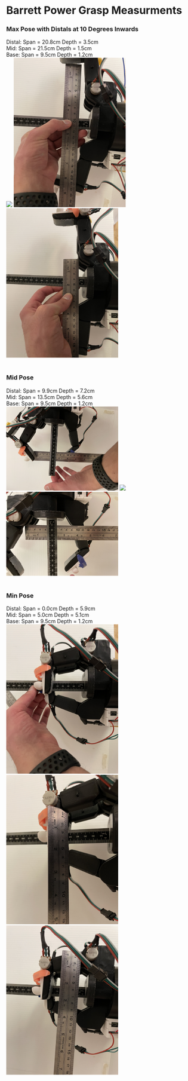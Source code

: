 # Barrett Power Grasp Measurments


### Max Pose with Distals at 10 Degrees Inwards

Distal: Span = 20.8cm Depth = 3.5cm <br>
Mid: Span = 21.5cm Depth = 1.5cm <br>
Base: Span = 9.5cm Depth = 1.2cm <br>
<img src="Images/Barrett_power_max_distal.JPG" width="300"> <img src="Images/Barrett_power_max_widest.JPG" width="300"> <img src="Images/Barrett_power_max_base.JPG" width="300"> <br>
<br>

### Mid Pose

Distal: Span = 9.9cm Depth = 7.2cm <br>
Mid: Span = 13.5cm Depth = 5.6cm <br>
Base: Span = 9.5cm Depth = 1.2cm <br>
<img src="Images/Barrett_power_mid_distal.JPG" width="300"> <img src="Images/Barrett_power_mid_widest.JPG" width="300"> <img src="Images/Barrett_power_mid_base.JPG" width="300"> <br>
<br>

### Min Pose

Distal: Span = 0.0cm Depth = 5.9cm <br>
Mid: Span = 5.0cm Depth = 5.1cm <br>
Base: Span = 9.5cm Depth = 1.2cm <br>
<img src="Images/Barrett_power_min_distal.JPG" width="300"> <img src="Images/Barrett_power_min_widest.JPG" width="300"> <img src="Images/Barrett_power_min_base.JPG" width="300"> <br>
